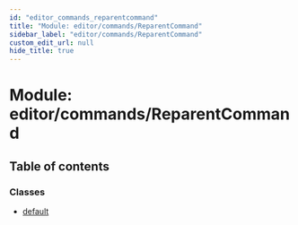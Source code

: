 ```yaml
---
id: "editor_commands_reparentcommand"
title: "Module: editor/commands/ReparentCommand"
sidebar_label: "editor/commands/ReparentCommand"
custom_edit_url: null
hide_title: true
---
```


# Module: editor/commands/ReparentCommand

## Table of contents

### Classes

- [default](../classes/editor_commands_reparentcommand.default.md)
